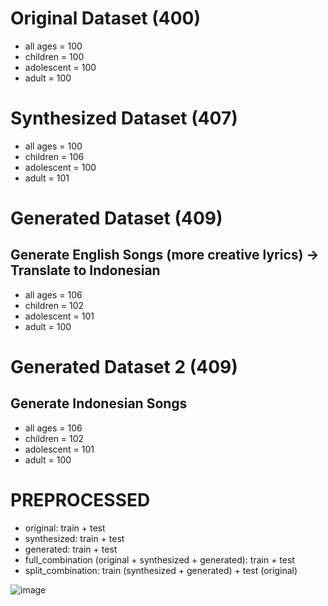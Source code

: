 # Original Dataset (400)
- all ages = 100
- children = 100
- adolescent = 100
- adult = 100

# Synthesized Dataset (407)
- all ages = 100
- children = 106
- adolescent = 100
- adult = 101

# Generated Dataset (409)
## Generate English Songs (more creative lyrics) -> Translate to Indonesian
- all ages = 106
- children = 102
- adolescent = 101
- adult = 100

# Generated Dataset 2 (409)
## Generate Indonesian Songs
- all ages = 106
- children = 102
- adolescent = 101
- adult = 100

# PREPROCESSED
- original: train + test
- synthesized: train + test
- generated: train + test
- full_combination (original + synthesized + generated): train + test
- split_combination: train (synthesized + generated) + test (original)


![image](https://github.com/user-attachments/assets/83b21a84-9729-49a8-84a3-d28f9a12ccec)

